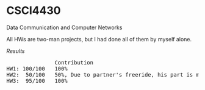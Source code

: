 # CSCI4430
Data Communication and Computer Networks

All HWs are two-man projects, but I had done all of them by myself alone.     

*Results*
<pre>
               Contribution
HW1: 100/100   100%
HW2:  50/100   50%, Due to partner's freeride, his part is missing.
HW3:  95/100   100%
</pre>
